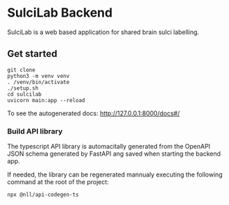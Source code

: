 # SulciLab Backend
SulciLab is a web based application for shared brain sulci labelling.

## Get started
```shell
git clone
python3 -m venv venv
. /venv/bin/activate
./setup.sh
cd sulcilab
uvicorn main:app --reload
``` 


To see the autogenerated docs: http://127.0.0.1:8000/docs#/

### Build API library
The typescript API library is automacitally generated from the OpenAPI JSON schema generated by FastAPI ang saved when starting the backend app.

If needed, the library can be regenerated mannualy executing the following command at the root of the project:
```shell
npx @nll/api-codegen-ts
```